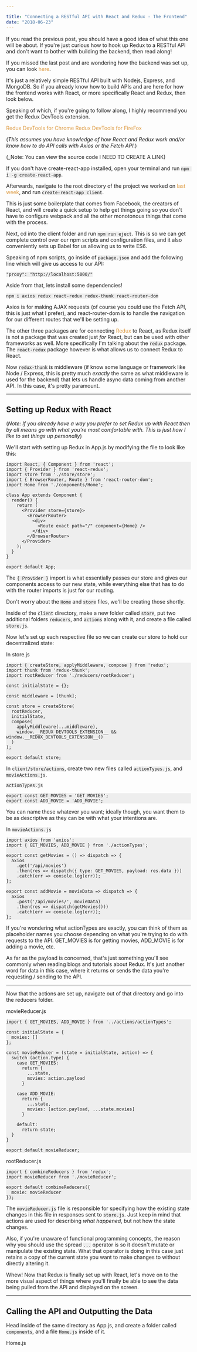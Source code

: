 ```yaml
---

title: "Connecting a RESTful API with React and Redux - The Frontend"
date: "2018-06-23"
---
```


If you read the previous post, you should have a good idea of what this one will be about. If you're just curious how to hook up Redux to a RESTful API and don't want to bother with building the backend, then read along!

<!-- end -->

If you missed the last post and are wondering how the backend was set up, you can look [here](/).

It's just a relatively simple RESTful API built with Nodejs, Express, and MongoDB. So if you already know how to build APIs and are here for how the frontend works with React, or more specifically React and Redux, then look below.

Speaking of which, if you're going to follow along, I highly recommend you get the Redux DevTools extension.

[Redux DevTools for Chrome]('/')
[Redux DevTools for FireFox]('/')

(_This assumes you have knowledge of how React and Redux work and/or know how to do API calls with Axios or the Fetch API._)

(\_Note: You can view the source code [I NEED TO CREATE A LINK]())

<style>
  a {
    color: rgb(221, 153, 63);
    text-decoration: none;
    position: relative;
  }

  a:before {
  content: "";
  position: absolute;
  width: 100%;
  height: 2px;
  bottom: 0;
  left: 0;
  background-color: rgb(221, 153,53);
  visibility: hidden;
  -webkit-transform: scaleX(0);
  transform: scaleX(0);
  -webkit-transition: all 0.3s ease-in-out 0s;
  transition: all 0.3s ease-in-out 0s;
  margin: 0 0 -2px 0;
}

a:hover:before {
  visibility: visible;
  -webkit-transform: scaleX(1);
  transform: scaleX(1);
}

h1 > a {
  background-color: transparent !important;
  transition: none !important;
}

h1 > a:before {
  background-color: transparent !important;
}

pre {
  background: #eee
}

code {
  background: #eee
}
</style>

If you don't have create-react-app installed, open your terminal and run `npm i -g create-react-app`.

Afterwards, navigate to the root directory of the project we worked on [last week](/), and run `create-react-app client`.

This is just some boilerplate that comes from Facebook, the creators of React, and will create a quick setup to help get things going so you don't have to configure webpack and all the other monotonous things that come with the process.

Next, cd into the client folder and run `npm run eject`. This is so we can get complete control over our npm scripts and configuration files, and it also conveniently sets up Babel for us allowing us to write ES6.

Speaking of npm scripts, go inside of `package.json` and add the following line which will give us access to our API:

`"proxy": "http://localhost:5000/"`

Aside from that, lets install some dependencies!

`npm i axios redux react-redux redux-thunk react-router-dom`

Axios is for making AJAX requests (of course you could use the Fetch API, this is just what I prefer), and react-router-dom is to handle the navigation for our different routes that we'll be setting up.

The other three packages are for connecting [Redux](/link-to-redux) to React, as Redux itself is not a package that was created just _for_ React, but can be used with other frameworks as well. More specifically I'm talking about the `redux` package. The `react-redux` package however is what allows us to connect Redux to React.

Now `redux-thunk` is middleware (if know some language or framework like Node / Express, this is pretty much _exactly_ the same as what middleware is used for the backend) that lets us handle async data coming from another API. In this case, it's pretty paramount.

---

## Setting up Redux with React

(_Note: If you already have a way you prefer to set Redux up with React then by all means go with what you're most comfortable with. This is just how I like to set things up personally_)

We'll start with setting up Redux in App.js by modifying the file to look like this:

```
import React, { Component } from 'react';
import { Provider } from 'react-redux';
import store from './store/store';
import { BrowserRouter, Route } from 'react-router-dom';
import Home from './components/Home';

class App extends Component {
  render() {
    return (
      <Provider store={store}>
        <BrowserRouter>
          <div>
            <Route exact path="/" component={Home} />
          </div>
        </BrowserRouter>
      </Provider>
    );
  }
}

export default App;
```

The `{ Provider }` import is what essentially passes our store and gives our components access to our new state, while everything else that has to do with the router imports is just for our routing.

Don't worry about the `Home` and `store` files, we'll be creating those shortly.

Inside of the `client` directory, make a new folder called `store`, put two additional folders `reducers`, and `actions` along with it, and create a file called `store.js`.

Now let's set up each respective file so we can create our store to hold our decentralized state:

In store.js

```
import { createStore, applyMiddleware, compose } from 'redux';
import thunk from 'redux-thunk';
import rootReducer from './reducers/rootReducer';

const initialState = {};

const middleware = [thunk];

const store = createStore(
  rootReducer,
  initialState,
  compose(
    applyMiddleware(...middleware),
    window.__REDUX_DEVTOOLS_EXTENSION__ && window.__REDUX_DEVTOOLS_EXTENSION__()
  )
);

export default store;
```

In `client/store/actions`, create two new files called `actionTypes.js`, and `movieActions.js`.

`actionTypes.js`

```
export const GET_MOVIES = 'GET_MOVIES';
export const ADD_MOVIE = 'ADD_MOVIE';
```

You can name these whatever you want; ideally though, you want them to be as descriptive as they can be with what your intentions are.

In `movieActions.js`

```
import axios from 'axios';
import { GET_MOVIES, ADD_MOVIE } from './actionTypes';

export const getMovies = () => dispatch => {
  axios
    .get('/api/movies')
    .then(res => dispatch({ type: GET_MOVIES, payload: res.data }))
    .catch(err => console.log(err));
};

export const addMovie = movieData => dispatch => {
  axios
    .post('/api/movies/', movieData)
    .then(res => dispatch(getMovies()))
    .catch(err => console.log(err));
};
```

If you're wondering what actionTypes are exactly, you can think of them as placeholder names you choose depending on what you're trying to do with requests to the API. GET_MOVIES is for getting movies, ADD_MOVIE is for adding a movie, etc.

As far as the payload is concerned, that's just something you'll see commonly when reading blogs and tutorials about Redux. It's just another word for data in this case, where it returns or sends the data you're requesting / sending to the API.

---

Now that the actions are set up, navigate out of that directory and go into the reducers folder.

movieReducer.js

```
import { GET_MOVIES, ADD_MOVIE } from '../actions/actionTypes';

const initialState = {
  movies: []
};

const movieReducer = (state = initialState, action) => {
  switch (action.type) {
    case GET_MOVIES:
      return {
        ...state,
        movies: action.payload
      }

    case ADD_MOVIE:
      return {
        ...state,
        movies: [action.payload, ...state.movies]
      }

    default:
      return state;
  }
}

export default movieReducer;
```

rootReducer.js

```
import { combineReducers } from 'redux';
import movieReducer from './movieReducer';

export default combineReducers({
  movie: movieReducer
});
```

The `movieReducer.js` file is responsible for specifying how the existing state changes in this file in responses sent to `store.js`. Just keep in mind that actions are used for describing _what happened_, but not how the state changes.

Also, if you're unaware of functional programming concepts, the reason why you should use the spread `...` operator is so it doesn't mutate or manipulate the existing state. What that operator is doing in this case just retains a copy of the current state you want to make changes to without directly altering it.

Whew! Now that Redux is finally set up with React, let's move on to the more visual aspect of things where you'll finally be able to see the data being pulled from the API and displayed on the screen.

---

## Calling the API and Outputting the Data

Head inside of the same directory as App.js, and create a folder called `components`, and a file `Home.js` inside of it.

Home.js

```

```
